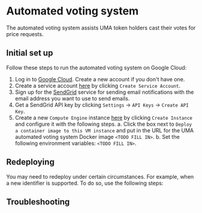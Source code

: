 # Automated voting system

The automated voting system assists UMA token holders cast their votes for price requests.

## Initial set up

Follow these steps to run the automated voting system on Google Cloud:

1. Log in to [Google Cloud](https://console.cloud.google.com). Create a new account if you don't have one.
2. Create a service account [here](https://console.cloud.google.com/iam-admin/serviceaccounts) by clicking `Create
   Service Account`.
3. Sign up for the [SendGrid](https:://app.sendgrid.com) service for sending email notifications with the email address
you want to use to send emails.
4. Get a SendGrid API key by clicking `Settings` -> `API Keys` -> `Create API Key`.
5. Create a new `Compute Engine` instance [here](https://console.cloud.google.com/compute/instances) by clicking `Create
   Instance` and configure it with the following steps.
   a. Click the box next to `Deploy a container image to this VM instance` and put in the URL for the UMA
automated voting system Docker image `<TODO FILL IN>`.
   b. Set the following environment variables: `<TODO FILL IN>`.

## Redeploying

You may need to redeploy under certain circumstances. For example, when a new identifier is supported. To do so, use the
following steps:

## Troubleshooting
